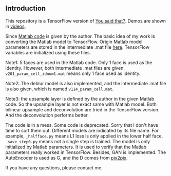 ## Introduction
This repository is a TensorFlow version of [You said that?](https://arxiv.org/abs/1705.02966). Demos are shown in [videos](./videos). 

Since [Matlab code](https://github.com/joonson/yousaidthat) is given by the author. The basic idea of my work is converting the Matlab model to TensorFlow. Origin Matlab model parameters are stored in the intermediate .mat file [here](https://drive.google.com/drive/folders/191J8_ZMoj7Um3C9t2MqDMfV2bxlMdh9o?usp=sharing). TensorFlow variables are initialized using these files. 

Note1: 5 faces are used in the Matlab code. Only 1 face is used as the identity. However, both intermediate .mat files are given. `v201_param_cell_idnum1.mat` means only 1 face used as identity.

Note2: The deblur model is also implemented, and the intermediate .mat file is also given, which is named `v114_param_cell.mat`.

Note3: the upsample layer is defined by the author in the given Matlab code. So the upsample layer is not exact same with Matlab model. Both bilinear upsample and deconvolution are tried in the TensorFlow version. And the deconvolution performs better. 

The code is in a mess. Some code is deprecated. Sorry that I don't have time to sort them out. Different models are indicated by its file name. For example, `_halfface.py` means L1 loss is only applied in the lower half face. `_save_step0.py` means not a single step is trained. The model is only initialized by Matlab parameters. It is used to verify that the Matlab parameters really worked in TensorFlow. Besides, GAN is implemented. The AutoEncoder is used as G, and the D comes from [pix2pix](https://github.com/affinelayer/pix2pix-tensorflow/blob/master/pix2pix.py).

If you have any questions, please contact me.